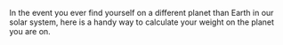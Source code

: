 In the event you ever find yourself on a different planet than Earth in our solar system, here is a handy way to calculate your weight on the planet you are on.